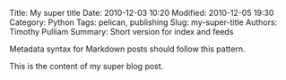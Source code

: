 Title: My super title
Date: 2010-12-03 10:20
Modified: 2010-12-05 19:30
Category: Python
Tags: pelican, publishing
Slug: my-super-title
Authors: Timothy Pulliam
Summary: Short version for index and feeds

Metadata syntax for Markdown posts should follow this pattern.

This is the content of my super blog post.
